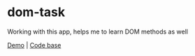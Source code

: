 # dom-task
Working with this app, helps me to learn DOM methods as well


[Demo](https://bordun2022.github.io/dom-task/) |
[Code base](https://github.com/bordun2022/dom-task.git)
